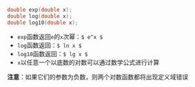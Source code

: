 ```c
double exp(double x);
double log(double x);
double log10(double x);
```
- `exp`函数返回`e`的`x`次幂：`$ e^x $`
- `log`函数返回：`$ ln x $`
- `log10`函数返回：`$ lg x $`
- `x`以任意一个以底数的对数可以通过数学公式进行计算

**注意**：如果它们的参数为负数，则两个对数函数都将出现定义域错误